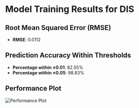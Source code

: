 # Model Training Results for DIS

## Root Mean Squared Error (RMSE)
- **RMSE**: 0.0112

## Prediction Accuracy Within Thresholds
- **Percentage within ±0.01**: 82.55%
- **Percentage within ±0.05**: 98.83%

## Performance Plot
![Performance Plot](../imgs/DIS.png)
